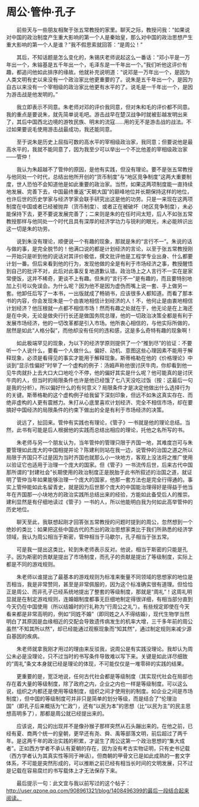 # 周公·管仲·孔子
&emsp;&emsp;前些天与一些朋友相聚于张五常教授的家里。聊天之际，教授问我：“如果说对中国的政治制度产生重大影响的第一个人是秦始皇，那么对中国的政治思想产生重大影响的第一个人是谁？”我不假思索就回答：“是周公！”

&emsp;&emsp;其后，不知话题是怎么变化的，朱锡庆老师说起这么一番话：“邓小平是一万年出一个，朱镕基是五千年出一个，毛泽东是一千年出一个。”我们听他这评价有趣，都追问他如此排序的缘故。他就补充说明道：“说邓是一万年出一个，是因为人类文明有史以来没有一个政治家比他更重要的了。说朱是五千年出一个，是因为自古以来没有一个宰相级的政治家比他更有水平的了。说毛是一千年出一个，是因为游击战是他发明的。”

&emsp;&emsp;我立即表示不同意。朱老师对邓的评价我同意，但对朱和毛的评价都不同意。我的重点是要说朱，就先简单说毛吧。游击战早在楚汉战争时就被彭越发明出来了，其后中国西北边境的游牧民族、明末的流寇……用的无不是游击战的战法。不过如果要说毛使用游击战最成功，我还能同意。

&emsp;&emsp;至于说朱是历史上屈指可数的高水平的宰相级政治家，我同意；但要说他是最高水平的，我就不能同意了，因为我至少可以举出一个不比他差的宰相级政治家——管仲！

&emsp;&emsp;我认为朱超越不了管仲的原因，是他有实践，但没有理论。要不是张五常教授与他同处一个时代，总结出他所开创的“货币制度”与“地区竞争制度”这两大重要制度，世人恐怕不会知道他是如此重要的政治家。当然，如果这两项制度能一直持续地发展、完善下去，中国最终重返“天朝大国”的巅峰地位并长期保持这样的地位，也许后世的历史学家与经济学家会联手研究出这是他的功劳。只是一来现在这两项制度在中国或者已经被抛弃（货币制度）、或者正在被破坏（地区竞争制度），未必能保持下去，更不要说发展完善了；二来则是朱的在任时间太短，后人不如张五常教授那样与他同处一个时代且具有深厚的经济学功力与锐利的眼光，未必能辨识出这一切是朱的功劳。

&emsp;&emsp;说到朱没有理论，顺便说一个有趣的现象，那就是朱的“言行不一”。朱说的话与做的事，是完全脱节的！他满口说的都是计划经济的言论，以至于张五常教授刚一开始只是听到他的说话对其评价极低，撰文批评他是工程学专业出身、什么都要计划一番。但后来看到他的行为，发现他做的全是有利于市场经济之事，教授醒悟到自己的批评不对，此后对此事反复地道歉认错。政治场上之人言行不一实在是家常便饭，这并不稀奇，更谈不上有趣。但朱的“言行不一”是有趣的，而且要特别地加上引号以免误会。为什么呢？因为他不是因为虚伪而嘴上说一套、手上做另一套。他卸任后写了一本书，一出版就成了畅销书，应该很多人都知道。而看了那本书的内容，你会发现朱是一个由衷地相信计划经济的人！不，他何止是由衷地相信计划经济？他压根就一点都不相信市场！然而有趣之处就在于，他无论是在上海还是在中央，无论是做央行行长还是做国务院总理，他的一切政治决策全都是有利于发展市场经济，他的一切改革都是引入市场。他所衷心相信的，与他实际所做的，居然是如此“人格分裂”，而他却没有任何的违和感，这是多么奇特有趣的现象啊！

&emsp;&emsp;如此极端罕见的现象，为以下的经济学原则提供了一个“推到尽”的验证：不要听一个人说什么，要看一个人做什么。偏好、动机、意图这些心理因素不能用于解释现象，必须是看得见的事实才能用于解释现象。斯蒂格勒在他的《价格理论》中谈到“显示性偏好”时举了一个虚构的例子：汤姆声称他很讨厌牛肉，你却看到他一见牛肉就扑上去大口大口地吃个不停，他的偏好其实是什么呢？他可能真的是讨厌牛肉的人，但当时的局限条件也许是他已经饿了七八天没吃过饭（按：这最后一句是我的分析）。所以偏好什么的有何意义？局限条件才是决定他做出什么选择行为的关键。斯蒂格勒的这个虚构例子给我留下深刻印象，但远不如朱这真实存在、而绝非虚构的人更有震撼力。朱打从心底里喜欢计划经济、完全不相信市场，却在要搞好中国经济的局限条件的约束下做出的全是有利于市场经济的决策。

&emsp;&emsp;说远了，扯回来。管仲有实践也有理论，《管子》一书就是他的理论总结。当然，此书有可能是后人根据他的实践而总结出相应的理论，托他之名所写的书。

&emsp;&emsp;朱老师与另一个朋友认为，当年管仲的管理只限于齐国一地，其难度岂可与朱要管理如此庞大的中国相提并论？陈建利则站在我一边，说管仲的治国之道之所以局限于齐国只不过是因为当时齐国也就那么小一块地方，客观上没法将之推广使用以验证它也适用于治理一个庞大的国家。但《管子》一书流传后世，后来古代中国那所谓的“封建社会”长期使用的政治制度正是脱胎于此书所叙述的治国之道，就证明了管仲当年如果能够治理一个庞大的国家，他那一套方法也是完全行得通的。事实上管仲能如此名留青史，就是因为后世那个庞大的中国能治理得好是得益于他当年在齐国那一小块地方的政治实践所总结出来的经验，方能如此备受后人的推崇。建利显然是有仔细地读过《管子》一书的人，所以他能明白我为何如此高举管仲的历史地位。

&emsp;&emsp;聊天至此，我联想起刚才回答张五常教授的问题时提到的周公，忽然想到一个绝妙的类比：如果把这些中国古代的杰出的政治思想家类比于我们所熟悉的经济学领域，我认为周公相当于斯密，管仲相当于马歇尔，孔子相当于张五常。

&emsp;&emsp;可是我一提出这类比，轮到朱老师表示反对。他说，相当于斯密的只能是孔子。因为斯密的贡献是提出了市场制度，而孔子的贡献是提出了等级制度，实际上都是不同的游戏规则。

&emsp;&emsp;朱老师以谁提出了最基本的游戏规则为标准来衡量不同领域的思想家的地位是否相当，我是非常赞同，甚至是非常佩服的，因为这个标准确实很有道理。但恰恰正是周公、而非孔子已经系统地提出了整套的等级制度，那就是“周礼”！这周礼明显就是在制定游戏规则，连婚姻制度都事无巨细地制定得很详细，有相当部分直到今天仍在中国使用（所以结婚时的行礼称为“行周公之礼”）。有些规定即使在今天看来都是非常高明的，例如“同姓不婚”（即同姓之人不得结婚），现代生物学当然明白了其原因是血缘相近的交配会导致遗传病发生的机率大增，三千多年前的周公虽然“不知其所以然”，却已经能通过观察现象而“知其然”，通过制定规则来减少源自基因的疾病。

&emsp;&emsp;朱老师就拿我刚才用过的理由来反驳我，说周公是有实践没理论。我却认为周公未必是没理论，只不过当时的书写条件导致难以写下来。关键是如此详尽细致的“周礼”条文本身就已经是理论的体现，不可能仅仅是一堆零碎的实践的结果。

&emsp;&emsp;更重要的是，宽泛地说，任何古代社会都是等级制度（其实现代社会在局部也存在着大量的等级制度，除了政府之内，企业之内也一样是等级制度。可以这么说，组织之内都还是使用等级制度，组织之间才使用别的制度。如企业之间是市场制度），但中国的等级制度可并非只是简单的划分等级，而是结合了“伦理治国”（即孔子后来概括为“仁政”），还有“以民为本”的思想（比“以民为主”的民主思想高明多了），那都是周公就已经提出来的。

&emsp;&emsp;应该说，周公的出现并不是像孙猴子那样突然从石头蹦出来的。在他之前，已经有夏、商两个统一的皇朝，更早还有尧、舜、禹等部落文明，前后超过了两千年。是这两千年的政治实践的积累，才诞生了周公这第一个政治思想的“集大成者”。正如西方学者不承认有夏朝的存在，因为没有考古实物证明，只有史书记载（西方学者认为其真实性等同于神话）。但商朝的甲骨文已是如此成熟的一套文字体系，不可能是突然形成的，可以推断之前已经有相当长时间的文明发展，只不过是记载在容易腐烂的书写载体上才无法保存下来。

&emsp;&emsp;最后提示一句：此文宜与我以前写过的这个帖子：http://user.qzone.qq.com/908961321/blog/1408496399的最后一段结合起来阅读。